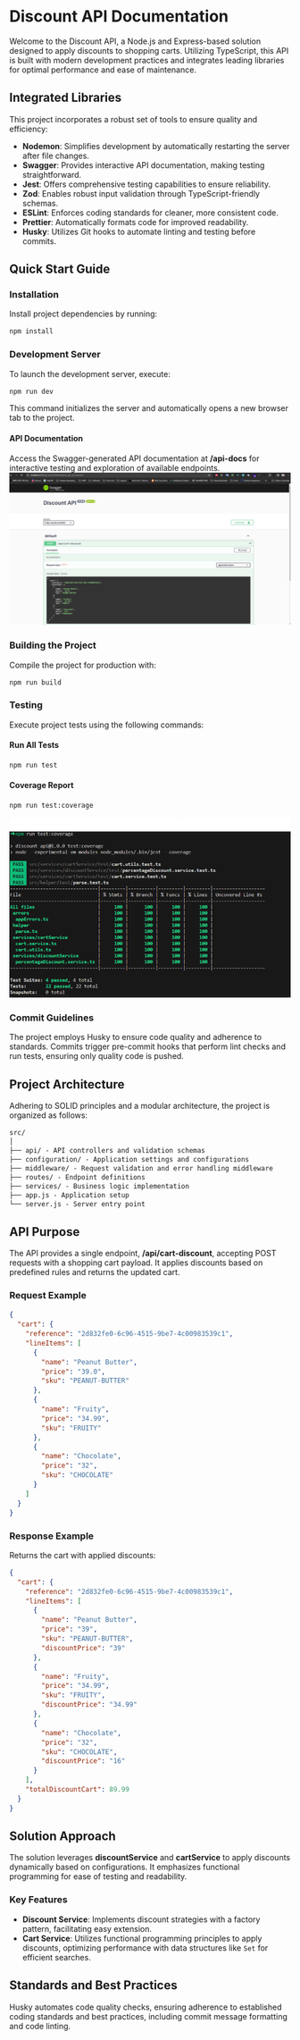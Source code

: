 # Discount API Documentation

Welcome to the Discount API, a Node.js and Express-based solution designed to apply discounts to shopping carts. Utilizing TypeScript, this API is built with modern development practices and integrates leading libraries for optimal performance and ease of maintenance.

## Integrated Libraries

This project incorporates a robust set of tools to ensure quality and efficiency:

- **Nodemon**: Simplifies development by automatically restarting the server after file changes.
- **Swagger**: Provides interactive API documentation, making testing straightforward.
- **Jest**: Offers comprehensive testing capabilities to ensure reliability.
- **Zod**: Enables robust input validation through TypeScript-friendly schemas.
- **ESLint**: Enforces coding standards for cleaner, more consistent code.
- **Prettier**: Automatically formats code for improved readability.
- **Husky**: Utilizes Git hooks to automate linting and testing before commits.

## Quick Start Guide

### Installation

Install project dependencies by running:

```bash
npm install
```

### Development Server

To launch the development server, execute:

```bash
npm run dev
```

This command initializes the server and automatically opens a new browser tab to the project.

#### API Documentation

Access the Swagger-generated API documentation at **/api-docs** for interactive testing and exploration of available endpoints.
![Swagger image](doc/images/swagger.png)

### Building the Project

Compile the project for production with:

```bash
npm run build
```

### Testing

Execute project tests using the following commands:

#### Run All Tests

```bash
npm run test
```

#### Coverage Report

```bash
npm run test:coverage
```

![Test Coverage Image](doc/images/test-coverage.png)

### Commit Guidelines

The project employs Husky to ensure code quality and adherence to standards. Commits trigger pre-commit hooks that perform lint checks and run tests, ensuring only quality code is pushed.

## Project Architecture

Adhering to SOLID principles and a modular architecture, the project is organized as follows:

```
src/
│
├── api/ - API controllers and validation schemas
├── configuration/ - Application settings and configurations
├── middleware/ - Request validation and error handling middleware
├── routes/ - Endpoint definitions
├── services/ - Business logic implementation
├── app.js - Application setup
└── server.js - Server entry point
```

## API Purpose

The API provides a single endpoint, **/api/cart-discount**, accepting POST requests with a shopping cart payload. It applies discounts based on predefined rules and returns the updated cart.

### Request Example

```json
{
  "cart": {
    "reference": "2d832fe0-6c96-4515-9be7-4c00983539c1",
    "lineItems": [
      {
        "name": "Peanut Butter",
        "price": "39.0",
        "sku": "PEANUT-BUTTER"
      },
      {
        "name": "Fruity",
        "price": "34.99",
        "sku": "FRUITY"
      },
      {
        "name": "Chocolate",
        "price": "32",
        "sku": "CHOCOLATE"
      }
    ]
  }
}
```

### Response Example

Returns the cart with applied discounts:

```json
{
  "cart": {
    "reference": "2d832fe0-6c96-4515-9be7-4c00983539c1",
    "lineItems": [
      {
        "name": "Peanut Butter",
        "price": "39",
        "sku": "PEANUT-BUTTER",
        "discountPrice": "39"
      },
      {
        "name": "Fruity",
        "price": "34.99",
        "sku": "FRUITY",
        "discountPrice": "34.99"
      },
      {
        "name": "Chocolate",
        "price": "32",
        "sku": "CHOCOLATE",
        "discountPrice": "16"
      }
    ],
    "totalDiscountCart": 89.99
  }
}
```

## Solution Approach

The solution leverages **discountService** and **cartService** to apply discounts dynamically based on configurations. It emphasizes functional programming for ease of testing and readability.

### Key Features

- **Discount Service**: Implements discount strategies with a factory pattern, facilitating easy extension.
- **Cart Service**: Utilizes functional programming principles to apply discounts, optimizing performance with data structures like `Set` for efficient searches.

## Standards and Best Practices

Husky automates code quality checks, ensuring adherence to established coding standards and best practices, including commit message formatting and code linting.
